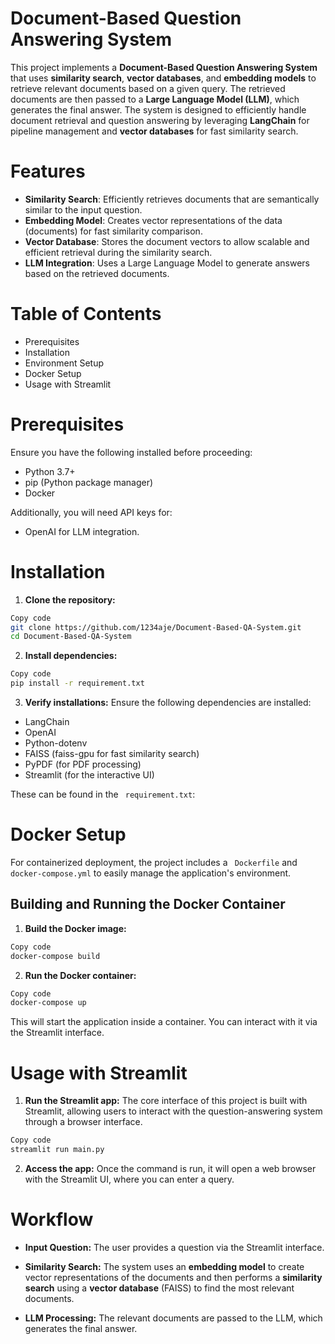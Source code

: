 
# Document-Based Question Answering System
This project implements a **Document-Based Question Answering System** that uses **similarity search**, **vector databases**, and **embedding models** to retrieve relevant documents based on a given query. The retrieved documents are then passed to a **Large Language Model (LLM)**, which generates the final answer. The system is designed to efficiently handle document retrieval and question answering by leveraging **LangChain** for pipeline management and **vector databases** for fast similarity search.

# Features
- **Similarity Search**: Efficiently retrieves documents that are semantically similar to the input question.
- **Embedding Model**: Creates vector representations of the data (documents) for fast similarity comparison.
- **Vector Database**: Stores the document vectors to allow scalable and efficient retrieval during the similarity search.
- **LLM Integration**: Uses a Large Language Model to generate answers based on the retrieved documents.

# Table of Contents
- Prerequisites
- Installation
- Environment Setup
- Docker Setup
- Usage with Streamlit

# Prerequisites
Ensure you have the following installed before proceeding:

- Python 3.7+
- pip (Python package manager)
- Docker 

Additionally, you will need API keys for:

- OpenAI for LLM integration.

# Installation
1. **Clone the repository:**

```bash
Copy code
git clone https://github.com/1234aje/Document-Based-QA-System.git
cd Document-Based-QA-System
```

2. **Install dependencies:**

```bash
Copy code
pip install -r requirement.txt
```

3. **Verify installations:** Ensure the following dependencies are installed:

- LangChain
- OpenAI
- Python-dotenv
- FAISS (faiss-gpu for fast similarity search)
- PyPDF (for PDF processing)
- Streamlit (for the interactive UI)

These can be found in the ``` requirement.txt```:

# Docker Setup
For containerized deployment, the project includes a ``` Dockerfile``` and ``` docker-compose.yml``` to easily manage the application's environment.

## Building and Running the Docker Container
1. **Build the Docker image:**
```bash
Copy code
docker-compose build
```

2. **Run the Docker container:**
```bash
Copy code
docker-compose up
```
This will start the application inside a container. You can interact with it via the Streamlit interface.

# Usage with Streamlit
1. **Run the Streamlit app:** The core interface of this project is built with Streamlit, allowing users to interact with the question-answering system through a browser interface.
```bash
Copy code
streamlit run main.py
```
2. **Access the app:** Once the command is run, it will open a web browser with the Streamlit UI, where you can enter a query.

# Workflow
- **Input Question:** The user provides a question via the Streamlit interface.

- **Similarity Search:** The system uses an **embedding model** to create vector representations of the documents and then performs a **similarity search** using a **vector database** (FAISS) to find the most relevant documents.

- **LLM Processing:**  The relevant documents are passed to the LLM, which generates the final answer.
